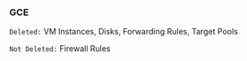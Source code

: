 <!-- post: -->


### GCE
`Deleted:` VM Instances, Disks, Forwarding Rules, Target Pools

`Not Deleted:` Firewall Rules


